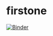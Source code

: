 # firstone
[![Binder](https://mybinder.org/badge.svg)](https://mybinder.org/v2/gh/firstone/firstone.ipynb/master)
